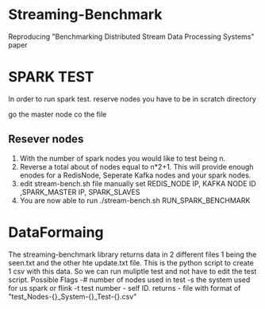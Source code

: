 # Streaming-Benchmark
Reproducing "Benchmarking Distributed Stream Data Processing Systems" paper


# SPARK TEST
In order to run spark test. 
reserve nodes 
you have to be in scratch directory 

go the master node
co the file


## Resever nodes
1) With the number of spark nodes you would like to test being n. 
2) Reverse a total about of nodes equal to n*2+1. This will provide enough enodes for a RedisNode, Seperate Kafka nodes and your spark nodes. 
3) edit stream-bench.sh file manually set REDIS_NODE IP, KAFKA NODE ID ,SPARK_MASTER IP, SPARK_SLAVES
6) You are now able to run ./stream-bench.sh RUN_SPARK_BENCHMARK

# DataFormaing 
The streaming-benchmark library returns data in 2 different files 1 being the seen.txt and the other hte update.txt file. This is the python script to create 1 csv with this data. So we can run muliptle test and not have to edit the test script. Possible Flags
-# number of nodes used in test 
-s the system used for us spark or flink 
-t test number - self ID. 
returns - file with format of "test_Nodes-{}_System-{}_Test-{}.csv"

